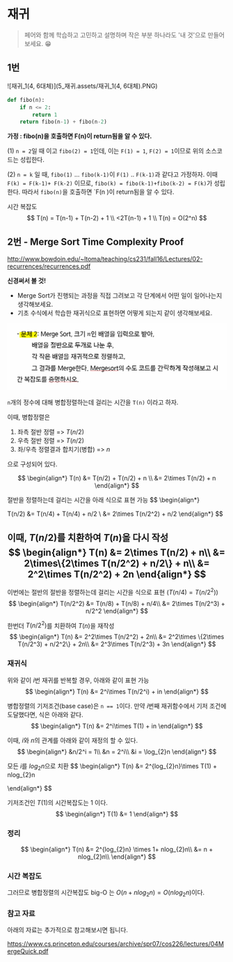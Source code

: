 # 재귀

> 페어와 함께 학습하고 고민하고 설명하며 작은 부분 하나라도 '내 것'으로 만들어보세요. 😁



## 1번 

![재귀_1(4, 6대체)](5_재귀.assets/재귀_1(4, 6대체).PNG)

```python
def fibo(n):
	if n <= 2:
        return 1
	return fibo(n-1) + fibo(n-2)
```

**가정 : fibo(n)을 호출하면 F(n)이 return됨을 알 수 있다.**

(1)  `n = 2`일 때 이고 `fibo(2) = 1`인데, 이는 `F(1) = 1`, `F(2) = 1`이므로 위의 소스코드는 성립한다.

(2)   `n = k` 일 때, `fibo(1)` … `fibo(k-1)`이 `F(1)` .. `F(k-1)`과 같다고 가정하자. 이때 `F(k) = F(k-1)+ F(k-2)` 이므로, `fibo(k) = fibo(k-1)+fibo(k-2) = F(k)`가 성립한다. 따라서 `fibo(n)`을 호출하면 `F(n )이 return됨을 알 수 있다.



시간 복잡도
$$
T(n) = T(n-1) + T(n-2) + 1 \\
<2T(n-1) + 1 \\
T(n) = O(2^n)
$$




## 2번 - Merge Sort Time Complexity Proof

http://www.bowdoin.edu/~ltoma/teaching/cs231/fall16/Lectures/02-recurrences/recurrences.pdf

**신경써서 볼 것!**

- Merge Sort가 진행되는 과정을 직접 그려보고 각 단계에서 어떤 일이 일어나는지 생각해보세요.
- 기초 수식에서 학습한 재귀식으로 표현하면 어떻게 되는지 같이 생각해보세요.

![재귀_2](5_재귀.assets/재귀_2.PNG)



`n`개의 정수에 대해 병합정렬하는데 걸리는 시간을 `T(n)` 이라고 하자.

이때, 병합정렬은 

1. 좌측 절반 정렬 => $T(n/2)$
2. 우측 절반 정렬 => $T(n/2)$
3. 좌/우측 정렬결과 합치기(병합) => $n$

으로 구성되어 있다.

$$
\begin{align*}
T(n) &= T(n/2) + T(n/2) + n \\
&= 2\times T(n/2) + n
\end{align*}
$$



절반을 정렬하는데 걸리는 시간을 아래 식으로 표현 가능
$$
\begin{align*}

T(n/2) &= T(n/4) + T(n/4) + n/2 \\
&= 2\times T(n/2^2) + n/2
\end{align*}
$$



이때, $T(n/2)$를 치환하여 $T(n)$을 다시 작성
$$
\begin{align*}
T(n) &= 2\times T(n/2) + n\\
&= 2\times\{2\times T(n/2^2) + n/2\} + n\\
&= 2^2\times T(n/2^2) + 2n
\end{align*}
$$
---

이번에는 절반의 절반을 정렬하는데 걸리는 시간을 식으로 표현 ($T(n/4) = T(n/2^2)$)
$$
\begin{align*}
T(n/2^2) &= T(n/8) + T(n/8) + n/4\\
&= 2\times T(n/2^3) + n/2^2
\end{align*}
$$



한번더 $T(n/2^2)$를 치환하여 $T(n)$을 재작성
$$
\begin{align*}
T(n) &= 2^2\times T(n/2^2) + 2n\\
&= 2^2\times \{2\times T(n/2^3) + n/2^2\} + 2n\\
&= 2^3\times T(n/2^3) + 3n
\end{align*}
$$

### 재귀식

위와 같이 $i$번 재귀를 반복할 경우, 아래와 같이 표현 가능
$$
\begin{align*}
T(n) &= 2^i\times T(n/2^i) + in
\end{align*}
$$



병합정렬의 기저조건(base case)은 `n == 1`이다. 만약 $i$번째 재귀함수에서 기저 조건에 도달했다면, 식은 아래와 같다.
$$
\begin{align*}
T(n) &= 2^i\times T(1) + in
\end{align*}
$$


이때, $i$와 $n$의 관계를 아래와 같이 재정의 할 수 있다.
$$
\begin{align*}
&n/2^i = 1\\
&n = 2^i\\
&i = \log_{2}n
\end{align*}
$$



모든 $i$를 $log_{2}n$으로 치환
$$
\begin{align*}
T(n) &= 2^{log_{2}n}\times T(1) + nlog_{2}n

\end{align*}
$$


기저조건인 $T(1)$의 시간복잡도는 $1$ 이다.
$$
\begin{align*}
T(1) &= 1
\end{align*}
$$

### 정리


$$
\begin{align*}
T(n) &= 2^{log_{2}n} \times 1+ nlog_{2}n\\
&= n + nlog_{2}n\\
\end{align*}
$$



### 시간 복잡도

그러므로 병합정렬의 시간복잡도 big-O 는 $O(n + nlog_{2}n) = O(nlog_{2}n)$이다.





### 참고 자료

아래의 자료는 추가적으로 참고해보시면 됩니다.

https://www.cs.princeton.edu/courses/archive/spr07/cos226/lectures/04MergeQuick.pdf